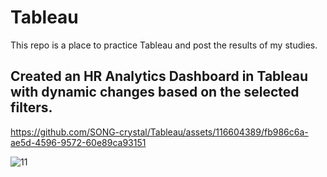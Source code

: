 # Tableau
This repo is a place to practice Tableau and post the results of my studies.


## Created an HR Analytics Dashboard in Tableau with dynamic changes based on the selected filters.
https://github.com/SONG-crystal/Tableau/assets/116604389/fb986c6a-ae5d-4596-9572-60e89ca93151

![11](https://github.com/SONG-crystal/Tableau/assets/116604389/7c86a9d5-0f63-4c0b-933c-5ed83ebaac19)

